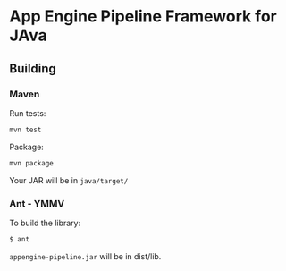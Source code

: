 # App Engine Pipeline Framework for JAva


## Building

### Maven
Run tests:
```bash
mvn test
``` 

Package:
```bash
mvn package
```

Your JAR will be in `java/target/`


### Ant - YMMV
To build the library:
```bash
$ ant
```

`appengine-pipeline.jar` will be in dist/lib.

